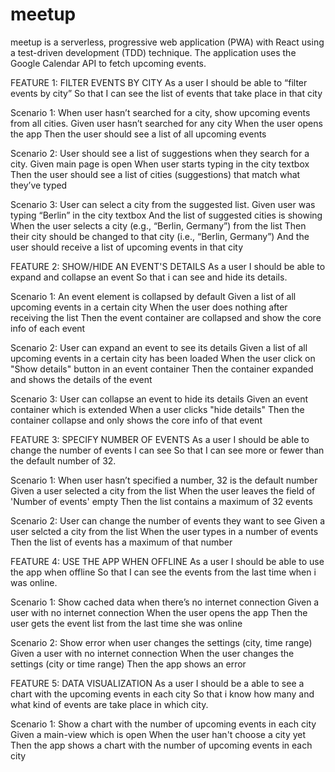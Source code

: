 # meetup
meetup is a serverless, progressive web application (PWA) with React using a test-driven development (TDD) technique. The application uses the Google Calendar API to fetch upcoming events.

FEATURE 1: FILTER EVENTS BY CITY
As a user I should be able to “filter events by city”
So that I can see the list of events that take place in that city

Scenario 1: When user hasn’t searched for a city, show upcoming events from all cities.
Given user hasn’t searched for any city
When the user opens the app
Then the user should see a list of all upcoming events

Scenario 2: User should see a list of suggestions when they search for a city.
Given main page is open
When user starts typing in the city textbox
Then the user should see a list of cities (suggestions) that match what they’ve typed

Scenario 3: User can select a city from the suggested list.
Given user was typing “Berlin” in the city textbox
And the list of suggested cities is showing
When the user selects a city (e.g., “Berlin, Germany”) from the list
Then their city should be changed to that city (i.e., “Berlin, Germany”)
And the user should receive a list of upcoming events in that city


FEATURE 2: SHOW/HIDE AN EVENT'S DETAILS
As a user I should be able to expand and collapse an event 
So that i can see and hide its details.

Scenario 1: An event element is collapsed by default
Given a list of all upcoming events in a certain city
When the user does nothing after receiving the list
Then the event container are collapsed and show the core info of each event

Scenario 2: User can expand an event to see its details
Given a list of all upcoming events in a certain city has been loaded
When the user click on "Show details" button in an event container
Then the container expanded and shows the details of the event

Scenario 3: User can collapse an event to hide its details
Given an event container which is extended
When a user clicks "hide details"
Then the container collapse and only shows the core info of that event 

FEATURE 3: SPECIFY NUMBER OF EVENTS
As a user I should be able to change the number of events I can see
So that I can see more or fewer than the default number of 32.

Scenario 1: When user hasn’t specified a number, 32 is the default number
Given a user selected a city from the list
When the user leaves the field of 'Number of events' empty
Then the list contains a maximum of 32 events 

Scenario 2: User can change the number of events they want to see
Given a user selcted a city from the list
When the user types in a number of events
Then the list of events has a maximum of that number

FEATURE 4: USE THE APP WHEN OFFLINE
As a user I should be able to use the app when offline
So that I can see the events from the last time when i was online.

Scenario 1: Show cached data when there’s no internet connection
Given a user with no internet connection
When the user opens the app
Then the user gets the event list from the last time she was online

Scenario 2: Show error when user changes the settings (city, time range)
Given a user with no internet connection
When the user changes the settings (city or time range)
Then the app shows an error

FEATURE 5: DATA VISUALIZATION
As a user I should be a able to see a chart with the upcoming events in each city
So that i know how many and what kind of events are take place in which city.

Scenario 1: Show a chart with the number of upcoming events in each city
Given a main-view which is open
When the user han't choose a city yet
Then the app shows a chart with the number of upcoming events in each city
